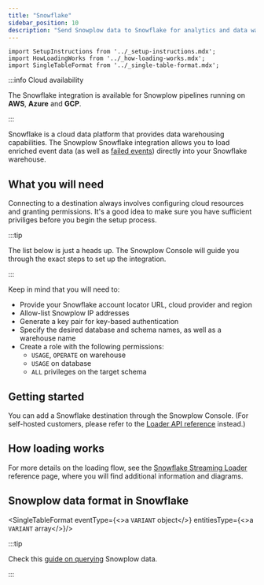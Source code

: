 ```yaml
---
title: "Snowflake"
sidebar_position: 10
description: "Send Snowplow data to Snowflake for analytics and data warehousing"
---
```


```mdx-code-block
import SetupInstructions from '../_setup-instructions.mdx';
import HowLoadingWorks from '../_how-loading-works.mdx';
import SingleTableFormat from '../_single-table-format.mdx';
```

:::info Cloud availability

The Snowflake integration is available for Snowplow pipelines running on **AWS**, **Azure** and **GCP**.

:::

Snowflake is a cloud data platform that provides data warehousing capabilities. The Snowplow Snowflake integration allows you to load enriched event data (as well as [failed events](/docs/fundamentals/failed-events/index.md)) directly into your Snowflake warehouse.

## What you will need

Connecting to a destination always involves configuring cloud resources and granting permissions. It's a good idea to make sure you have sufficient priviliges before you begin the setup process.

:::tip

The list below is just a heads up. The Snowplow Console will guide you through the exact steps to set up the integration.

:::

Keep in mind that you will need to:

* Provide your Snowflake account locator URL, cloud provider and region
* Allow-list Snowplow IP addresses
* Generate a key pair for key-based authentication
* Specify the desired database and schema names, as well as a warehouse name
* Create a role with the following permissions:
  * `USAGE`, `OPERATE` on warehouse
  * `USAGE` on database
  * `ALL` privileges on the target schema

## Getting started

You can add a Snowflake destination through the Snowplow Console. (For self-hosted customers, please refer to the [Loader API reference](/docs/api-reference/loaders-storage-targets/snowflake-streaming-loader/index.md) instead.)

<SetupInstructions destinationName="Snowflake" connectionType="Snowflake" />

## How loading works

<HowLoadingWorks/>

For more details on the loading flow, see the [Snowflake Streaming Loader](/docs/api-reference/loaders-storage-targets/snowflake-streaming-loader/index.md) reference page, where you will find additional information and diagrams.

## Snowplow data format in Snowflake

<SingleTableFormat eventType={<>a <code>VARIANT</code> object</>} entitiesType={<>a <code>VARIANT</code> array</>}/>

:::tip

Check this [guide on querying](/docs/destinations/warehouses-lakes/querying-data/index.md?warehouse=snowflake) Snowplow data.

:::
